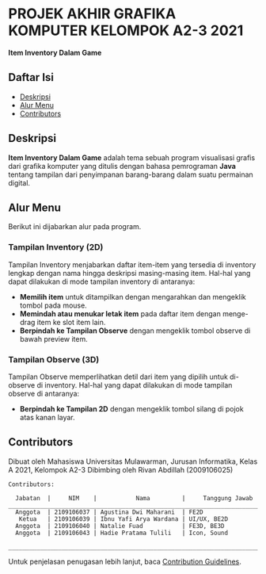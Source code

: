 
# PROJEK AKHIR GRAFIKA KOMPUTER KELOMPOK A2-3 2021
**Item Inventory Dalam Game**

## Daftar Isi
* [Deskripsi](#deskripsi)
* [Alur Menu](#alur-menu)
* [Contributors](#contributors)

## Deskripsi
**Item Inventory Dalam Game** adalah tema sebuah program visualisasi grafis dari grafika komputer yang ditulis dengan bahasa pemrograman **Java** tentang tampilan dari penyimpanan barang-barang dalam suatu permainan digital.

 
## Alur Menu
Berikut ini dijabarkan alur pada program.
    
 ### Tampilan Inventory (2D)
Tampilan Inventory menjabarkan daftar item-item yang tersedia di inventory lengkap dengan nama hingga deskripsi masing-masing item.
Hal-hal yang dapat dilakukan di mode tampilan inventory di antaranya:
* **Memilih item** untuk ditampilkan dengan mengarahkan dan mengeklik tombol pada mouse.
* **Memindah atau menukar letak item** pada daftar item dengan menge-drag item ke slot item lain.
* **Berpindah ke Tampilan Observe** dengan mengeklik tombol observe di bawah preview item.

  
### Tampilan Observe (3D)
Tampilan Observe memperlihatkan detil dari item yang dipilih untuk di-observe di inventory.
Hal-hal yang dapat dilakukan di mode tampilan observe di antaranya:
* **Berpindah ke Tampilan 2D** dengan mengeklik tombol silang di pojok atas kanan layar.


## Contributors
Dibuat oleh Mahasiswa Universitas Mulawarman, Jurusan Informatika, Kelas A 2021, Kelompok A2-3
Dibimbing oleh Rivan Abdillah (2009106025)
```
Contributors:
 
  Jabatan  |     NIM    |           Nama         |     Tanggung Jawab
__________________________________________________________________________
  Anggota  | 2109106037 | Agustina Dwi Maharani  | FE2D
   Ketua   | 2109106039 | Ibnu Yafi Arya Wardana | UI/UX, BE2D
  Anggota  | 2109106040 | Natalie Fuad           | FE3D, BE3D
  Anggota  | 2109106043 | Hadie Pratama Tulili 	 | Icon, Sound
 __________________________________________________________________________
```
Untuk penjelasan penugasan lebih lanjut, baca [Contribution Guidelines](CONTRIBUTING.md/#penjelasan-tugas).
